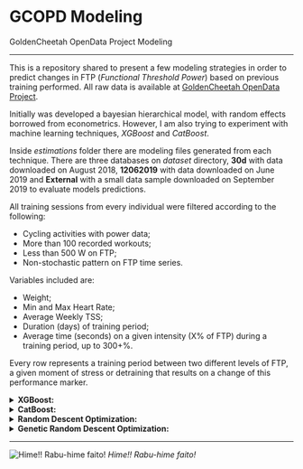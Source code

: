 # GCOPD Modeling
GoldenCheetah OpenData Project Modeling

-----

This is a repository shared to present a few modeling strategies in order to predict changes in FTP (*Functional Threshold Power*) based on previous training performed. All raw data is available at [GoldenCheetah OpenData Project](https://osf.io/6hfpz/).

Initially was developed a bayesian hierarchical model, with random effects borrowed from econometrics. However, I am also trying to experiment with machine learning techniques, *XGBoost* and *CatBoost*.

Inside *estimations* folder there are modeling files generated from each technique. There are three databases on *dataset* directory, **30d** with data downloaded on August 2018, **12062019** with data downloaded on June 2019 and **External** with a small data sample downloaded on September 2019 to evaluate models predictions.

All training sessions from every individual were filtered according to the following:
* Cycling activities with power data;
* More than 100 recorded workouts;
* Less than 500 W on FTP;
* Non-stochastic pattern on FTP time series.

Variables included are:
- Weight;
- Min and Max Heart Rate;
- Average Weekly TSS;
- Duration (days) of training period;
- Average time (seconds) on a given intensity (X% of FTP) during a training period, up to 300+%.

Every row represents a training period between two different levels of FTP, a given moment of stress or detraining that results on a change of this performance marker.

<details>
   <summary><b>XGBoost:</b></summary>
   <ul>
      <li>Optimized with greedy grid search, with <i>early stop</i> on 10 rounds, for a maximum of 10000 rounds of optimization. The range of parameters to be optimized can be found at <i>scripts/xgboost_*.R</i>.</li>
      <li>After optimization a final model is saved (<i>final_model.RDS</i>) trained with all available data.</li>
   </ul>
</details>

<details>
   <summary><b>CatBoost:</b></summary>
   
   <ul>
      <li>Not available yet.</li>
   </ul>
</details>

<details>
   <summary><b>Random Descent Optimization:</b></summary>
   <ul>
      <li>This feature is written in R and Python on <i>functions</i> directory. The goal is to optimize a given function, considering it is not possible apply derivatives to gradient descent. The algorithm begins with a random guess, however if a custom function is passed as argument it will retry until a not NaN value is returned. After having a valid starting point the algorithm tries a single step on each variable, at a time, up and down. When three previous steps were taken on the same direction, the next jump will be tripled. The principle is to skip <i>grid search</i> by jumping over a few combinations of parameters.</li>
      <li>This was designed to minimize a function, so it may be important to return a minus result, instead of the result itself.</li>
      <li>Although the main goal with this algorithm is to identify the optimum training strategy, considering a few constraints or ranges, it can also be applied to hyperparameter optimization with <i>XGBoost, CatBoost</i> or any other machine learning model.</li>
      <li>The new version of this optimization algorithm has a first guess task to identify a set of choices, for each variable, that doesn't return <i>Not a Number</i> (NaN). This is useful when it's hard to limit the spectrum of each variable, however some combinations are clearly unnecessary. R's function has a parallel implementation to check this <i>first guess</i>.</li>
   </ul>
</details>

<details>
   <summary><b>Genetic Random Descent Optimization:</b></summary>
   
   <ul>
      <li>Not available yet.</li>
   </ul>
</details>

-----

![_Hime!! Rabu-hime faito!_](https://1.bp.blogspot.com/-EryvUK_0L6Q/W6_mqLQrl3I/AAAAAAAAhmA/1Ra6c00h0QkmJ8Jlvv5V433FGii4JjrwwCLcBGAs/s1600/wp2293854.jpg "Yowamushi Pedal")
_Hime!! Rabu-hime faito!_
